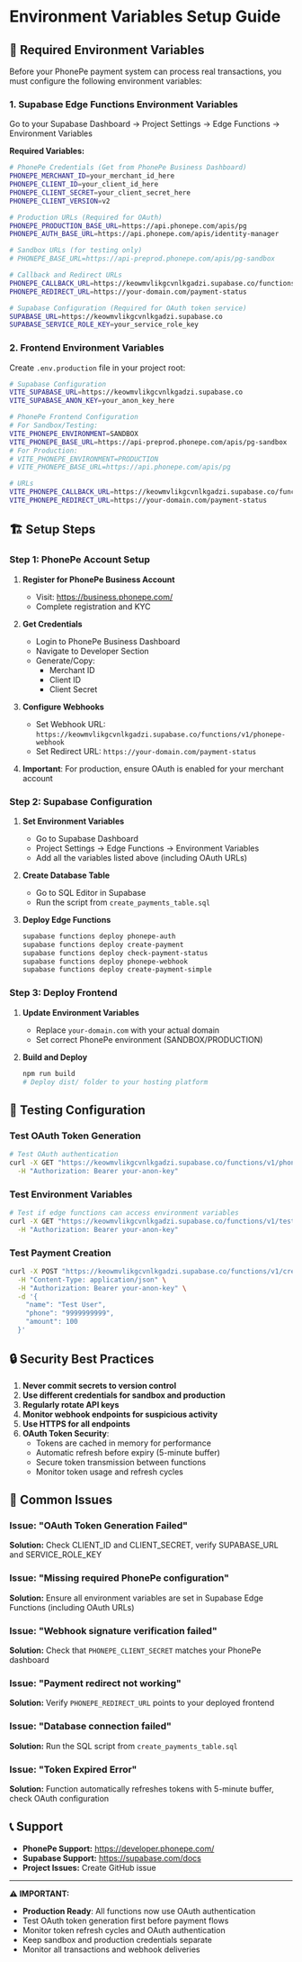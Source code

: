 # Environment Variables Setup Guide

## 🔧 Required Environment Variables

Before your PhonePe payment system can process real transactions, you must configure the following environment variables:

### 1. Supabase Edge Functions Environment Variables

Go to your Supabase Dashboard → Project Settings → Edge Functions → Environment Variables

**Required Variables:**
```bash
# PhonePe Credentials (Get from PhonePe Business Dashboard)
PHONEPE_MERCHANT_ID=your_merchant_id_here
PHONEPE_CLIENT_ID=your_client_id_here
PHONEPE_CLIENT_SECRET=your_client_secret_here
PHONEPE_CLIENT_VERSION=v2

# Production URLs (Required for OAuth)
PHONEPE_PRODUCTION_BASE_URL=https://api.phonepe.com/apis/pg
PHONEPE_AUTH_BASE_URL=https://api.phonepe.com/apis/identity-manager

# Sandbox URLs (for testing only)
# PHONEPE_BASE_URL=https://api-preprod.phonepe.com/apis/pg-sandbox

# Callback and Redirect URLs
PHONEPE_CALLBACK_URL=https://keowmvlikgcvnlkgadzi.supabase.co/functions/v1/phonepe-webhook
PHONEPE_REDIRECT_URL=https://your-domain.com/payment-status

# Supabase Configuration (Required for OAuth token service)
SUPABASE_URL=https://keowmvlikgcvnlkgadzi.supabase.co
SUPABASE_SERVICE_ROLE_KEY=your_service_role_key
```

### 2. Frontend Environment Variables

Create `.env.production` file in your project root:

```bash
# Supabase Configuration
VITE_SUPABASE_URL=https://keowmvlikgcvnlkgadzi.supabase.co
VITE_SUPABASE_ANON_KEY=your_anon_key_here

# PhonePe Frontend Configuration
# For Sandbox/Testing:
VITE_PHONEPE_ENVIRONMENT=SANDBOX
VITE_PHONEPE_BASE_URL=https://api-preprod.phonepe.com/apis/pg-sandbox
# For Production:
# VITE_PHONEPE_ENVIRONMENT=PRODUCTION
# VITE_PHONEPE_BASE_URL=https://api.phonepe.com/apis/pg

# URLs
VITE_PHONEPE_CALLBACK_URL=https://keowmvlikgcvnlkgadzi.supabase.co/functions/v1/phonepe-webhook
VITE_PHONEPE_REDIRECT_URL=https://your-domain.com/payment-status
```

## 🏗️ Setup Steps

### Step 1: PhonePe Account Setup
1. **Register for PhonePe Business Account**
   - Visit: https://business.phonepe.com/
   - Complete registration and KYC

2. **Get Credentials**
   - Login to PhonePe Business Dashboard
   - Navigate to Developer Section
   - Generate/Copy:
     - Merchant ID
     - Client ID
     - Client Secret

3. **Configure Webhooks**
   - Set Webhook URL: `https://keowmvlikgcvnlkgadzi.supabase.co/functions/v1/phonepe-webhook`
   - Set Redirect URL: `https://your-domain.com/payment-status`

4. **Important**: For production, ensure OAuth is enabled for your merchant account

### Step 2: Supabase Configuration
1. **Set Environment Variables**
   - Go to Supabase Dashboard
   - Project Settings → Edge Functions → Environment Variables
   - Add all the variables listed above (including OAuth URLs)

2. **Create Database Table**
   - Go to SQL Editor in Supabase
   - Run the script from `create_payments_table.sql`

3. **Deploy Edge Functions**
   ```bash
   supabase functions deploy phonepe-auth
   supabase functions deploy create-payment
   supabase functions deploy check-payment-status
   supabase functions deploy phonepe-webhook
   supabase functions deploy create-payment-simple
   ```

### Step 3: Deploy Frontend
1. **Update Environment Variables**
   - Replace `your-domain.com` with your actual domain
   - Set correct PhonePe environment (SANDBOX/PRODUCTION)

2. **Build and Deploy**
   ```bash
   npm run build
   # Deploy dist/ folder to your hosting platform
   ```

## 🧪 Testing Configuration

### Test OAuth Token Generation
```bash
# Test OAuth authentication
curl -X GET "https://keowmvlikgcvnlkgadzi.supabase.co/functions/v1/phonepe-auth" \
  -H "Authorization: Bearer your-anon-key"
```

### Test Environment Variables
```bash
# Test if edge functions can access environment variables
curl -X GET "https://keowmvlikgcvnlkgadzi.supabase.co/functions/v1/test-deno" \
  -H "Authorization: Bearer your-anon-key"
```

### Test Payment Creation
```bash
curl -X POST "https://keowmvlikgcvnlkgadzi.supabase.co/functions/v1/create-payment" \
  -H "Content-Type: application/json" \
  -H "Authorization: Bearer your-anon-key" \
  -d '{
    "name": "Test User",
    "phone": "9999999999",
    "amount": 100
  }'
```

## 🔒 Security Best Practices

1. **Never commit secrets to version control**
2. **Use different credentials for sandbox and production**
3. **Regularly rotate API keys**
4. **Monitor webhook endpoints for suspicious activity**
5. **Use HTTPS for all endpoints**
6. **OAuth Token Security**:
   - Tokens are cached in memory for performance
   - Automatic refresh before expiry (5-minute buffer)
   - Secure token transmission between functions
   - Monitor token usage and refresh cycles

## 🚨 Common Issues

### Issue: "OAuth Token Generation Failed"
**Solution:** Check CLIENT_ID and CLIENT_SECRET, verify SUPABASE_URL and SERVICE_ROLE_KEY

### Issue: "Missing required PhonePe configuration"
**Solution:** Ensure all environment variables are set in Supabase Edge Functions (including OAuth URLs)

### Issue: "Webhook signature verification failed"
**Solution:** Check that `PHONEPE_CLIENT_SECRET` matches your PhonePe dashboard

### Issue: "Payment redirect not working"
**Solution:** Verify `PHONEPE_REDIRECT_URL` points to your deployed frontend

### Issue: "Database connection failed"
**Solution:** Run the SQL script from `create_payments_table.sql`

### Issue: "Token Expired Error"
**Solution:** Function automatically refreshes tokens with 5-minute buffer, check OAuth configuration

## 📞 Support

- **PhonePe Support:** https://developer.phonepe.com/
- **Supabase Support:** https://supabase.com/docs
- **Project Issues:** Create GitHub issue

---

**⚠️ IMPORTANT:** 
- **Production Ready**: All functions now use OAuth authentication
- Test OAuth token generation first before payment flows
- Monitor token refresh cycles and OAuth authentication
- Keep sandbox and production credentials separate
- Monitor all transactions and webhook deliveries